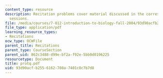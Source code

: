 ```yaml
---
content_type: resource
description: Recitation problems cover material discussed in the corresponding lecture
  sessions.
file: /media/courses/7-012-introduction-to-biology-fall-2004/93d90acfb2556162708a7401c8c7b7d8_protq.pdf
file_type: application/pdf
learning_resource_types:
- Recitations
ocw_type: OCWFile
parent_title: Recitations
parent_type: CourseSection
parent_uid: 862c3488-d99e-bf2a-f92e-5bb0d0196225
resourcetype: Document
title: protq.pdf
uid: 93d90acf-b255-6162-708a-7401c8c7b7d8
---
```

